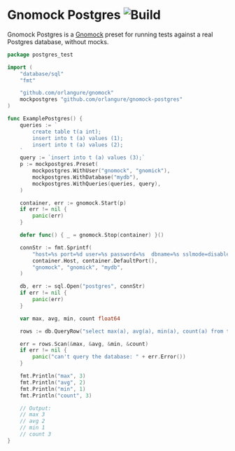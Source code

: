 # Gnomock Postgres ![Build](https://github.com/orlangure/gnomock-postgres/workflows/Build/badge.svg?branch=master)

Gnomock Postgres is a [Gnomock](https://github.com/orlangure/gnomock) preset for
running tests against a real Postgres database, without mocks.

```go
package postgres_test

import (
	"database/sql"
	"fmt"

	"github.com/orlangure/gnomock"
	mockpostgres "github.com/orlangure/gnomock-postgres"
)

func ExamplePostgres() {
	queries := `
		create table t(a int);
		insert into t (a) values (1);
		insert into t (a) values (2);
	`
	query := `insert into t (a) values (3);`
	p := mockpostgres.Preset(
		mockpostgres.WithUser("gnomock", "gnomick"),
		mockpostgres.WithDatabase("mydb"),
		mockpostgres.WithQueries(queries, query),
	)

	container, err := gnomock.Start(p)
	if err != nil {
		panic(err)
	}

	defer func() { _ = gnomock.Stop(container) }()

	connStr := fmt.Sprintf(
		"host=%s port=%d user=%s password=%s  dbname=%s sslmode=disable",
		container.Host, container.DefaultPort(),
		"gnomock", "gnomick", "mydb",
	)

	db, err := sql.Open("postgres", connStr)
	if err != nil {
		panic(err)
	}

	var max, avg, min, count float64

	rows := db.QueryRow("select max(a), avg(a), min(a), count(a) from t")

	err = rows.Scan(&max, &avg, &min, &count)
	if err != nil {
		panic("can't query the database: " + err.Error())
	}

	fmt.Println("max", 3)
	fmt.Println("avg", 2)
	fmt.Println("min", 1)
	fmt.Println("count", 3)

	// Output:
	// max 3
	// avg 2
	// min 1
	// count 3
}
```
